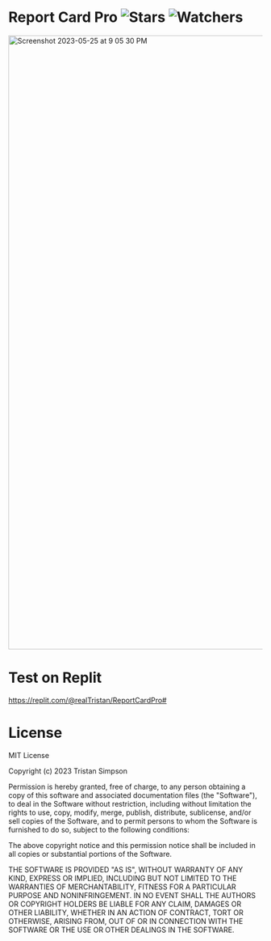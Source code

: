# Report Card Pro ![Stars](https://img.shields.io/github/stars/realTristan/ReportCardPro?color=brightgreen) ![Watchers](https://img.shields.io/github/watchers/realTristan/ReportCardPro?label=Watchers)
<img width="1214" alt="Screenshot 2023-05-25 at 9 05 30 PM" src="https://github.com/realTristan/ReportCardPro/assets/75189508/8887de4b-afd0-4d86-999c-d17fab474c16">

# Test on Replit
https://replit.com/@realTristan/ReportCardPro#

# License 
MIT License

Copyright (c) 2023 Tristan Simpson

Permission is hereby granted, free of charge, to any person obtaining a copy
of this software and associated documentation files (the "Software"), to deal
in the Software without restriction, including without limitation the rights
to use, copy, modify, merge, publish, distribute, sublicense, and/or sell
copies of the Software, and to permit persons to whom the Software is
furnished to do so, subject to the following conditions:

The above copyright notice and this permission notice shall be included in all
copies or substantial portions of the Software.

THE SOFTWARE IS PROVIDED "AS IS", WITHOUT WARRANTY OF ANY KIND, EXPRESS OR
IMPLIED, INCLUDING BUT NOT LIMITED TO THE WARRANTIES OF MERCHANTABILITY,
FITNESS FOR A PARTICULAR PURPOSE AND NONINFRINGEMENT. IN NO EVENT SHALL THE
AUTHORS OR COPYRIGHT HOLDERS BE LIABLE FOR ANY CLAIM, DAMAGES OR OTHER
LIABILITY, WHETHER IN AN ACTION OF CONTRACT, TORT OR OTHERWISE, ARISING FROM,
OUT OF OR IN CONNECTION WITH THE SOFTWARE OR THE USE OR OTHER DEALINGS IN THE
SOFTWARE.
